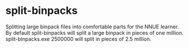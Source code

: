 # split-binpacks
Splitting large binpack files into comfortable parts for the NNUE learner.<br>
By default split-binpacks will split a large binpack in pieces of one million.<br>
split-binpacks.exe 2500000 will split in pieces of 2.5 million.<br>
